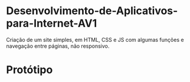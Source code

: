 # Desenvolvimento-de-Aplicativos-para-Internet-AV1
Criação de um site simples, em HTML, CSS e JS com algumas funções e navegação entre páginas, não responsivo.

# Protótipo

<a>
